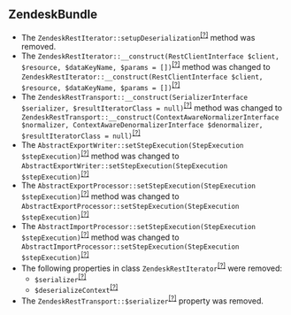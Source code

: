 ZendeskBundle
-------------
* The `ZendeskRestIterator::setupDeserialization`<sup>[[?]](https://github.com/oroinc/OroCRMZendeskBundle/tree/5.0.0-alpha.2/Provider/Transport/Rest/ZendeskRestIterator.php#L128 "Oro\Bundle\ZendeskBundle\Provider\Transport\Rest\ZendeskRestIterator::setupDeserialization")</sup> method was removed.
* The `ZendeskRestIterator::__construct(RestClientInterface $client, $resource, $dataKeyName, $params = [])`<sup>[[?]](https://github.com/oroinc/OroCRMZendeskBundle/tree/5.0.0-alpha.2/Provider/Transport/Rest/ZendeskRestIterator.php#L55 "Oro\Bundle\ZendeskBundle\Provider\Transport\Rest\ZendeskRestIterator")</sup> method was changed to `ZendeskRestIterator::__construct(RestClientInterface $client, $resource, $dataKeyName, $params = [])`<sup>[[?]](https://github.com/oroinc/OroCRMZendeskBundle/tree/5.0.0-beta.1/Provider/Transport/Rest/ZendeskRestIterator.php#L28 "Oro\Bundle\ZendeskBundle\Provider\Transport\Rest\ZendeskRestIterator")</sup>
* The `ZendeskRestTransport::__construct(SerializerInterface $serializer, $resultIteratorClass = null)`<sup>[[?]](https://github.com/oroinc/OroCRMZendeskBundle/tree/5.0.0-alpha.2/Provider/Transport/Rest/ZendeskRestTransport.php#L34 "Oro\Bundle\ZendeskBundle\Provider\Transport\Rest\ZendeskRestTransport")</sup> method was changed to `ZendeskRestTransport::__construct(ContextAwareNormalizerInterface $normalizer, ContextAwareDenormalizerInterface $denormalizer, $resultIteratorClass = null)`<sup>[[?]](https://github.com/oroinc/OroCRMZendeskBundle/tree/5.0.0-beta.1/Provider/Transport/Rest/ZendeskRestTransport.php#L37 "Oro\Bundle\ZendeskBundle\Provider\Transport\Rest\ZendeskRestTransport")</sup>
* The `AbstractExportWriter::setStepExecution(StepExecution $stepExecution)`<sup>[[?]](https://github.com/oroinc/OroCRMZendeskBundle/tree/5.0.0-alpha.2/ImportExport/Writer/AbstractExportWriter.php#L172 "Oro\Bundle\ZendeskBundle\ImportExport\Writer\AbstractExportWriter")</sup> method was changed to `AbstractExportWriter::setStepExecution(StepExecution $stepExecution)`<sup>[[?]](https://github.com/oroinc/OroCRMZendeskBundle/tree/5.0.0-beta.1/ImportExport/Writer/AbstractExportWriter.php#L159 "Oro\Bundle\ZendeskBundle\ImportExport\Writer\AbstractExportWriter")</sup>
* The `AbstractExportProcessor::setStepExecution(StepExecution $stepExecution)`<sup>[[?]](https://github.com/oroinc/OroCRMZendeskBundle/tree/5.0.0-alpha.2/ImportExport/Processor/AbstractExportProcessor.php#L114 "Oro\Bundle\ZendeskBundle\ImportExport\Processor\AbstractExportProcessor")</sup> method was changed to `AbstractExportProcessor::setStepExecution(StepExecution $stepExecution)`<sup>[[?]](https://github.com/oroinc/OroCRMZendeskBundle/tree/5.0.0-beta.1/ImportExport/Processor/AbstractExportProcessor.php#L107 "Oro\Bundle\ZendeskBundle\ImportExport\Processor\AbstractExportProcessor")</sup>
* The `AbstractImportProcessor::setStepExecution(StepExecution $stepExecution)`<sup>[[?]](https://github.com/oroinc/OroCRMZendeskBundle/tree/5.0.0-alpha.2/ImportExport/Processor/AbstractImportProcessor.php#L101 "Oro\Bundle\ZendeskBundle\ImportExport\Processor\AbstractImportProcessor")</sup> method was changed to `AbstractImportProcessor::setStepExecution(StepExecution $stepExecution)`<sup>[[?]](https://github.com/oroinc/OroCRMZendeskBundle/tree/5.0.0-beta.1/ImportExport/Processor/AbstractImportProcessor.php#L98 "Oro\Bundle\ZendeskBundle\ImportExport\Processor\AbstractImportProcessor")</sup>
* The following properties in class `ZendeskRestIterator`<sup>[[?]](https://github.com/oroinc/OroCRMZendeskBundle/tree/5.0.0-alpha.2/Provider/Transport/Rest/ZendeskRestIterator.php#L37 "Oro\Bundle\ZendeskBundle\Provider\Transport\Rest\ZendeskRestIterator")</sup> were removed:
   - `$serializer`<sup>[[?]](https://github.com/oroinc/OroCRMZendeskBundle/tree/5.0.0-alpha.2/Provider/Transport/Rest/ZendeskRestIterator.php#L37 "Oro\Bundle\ZendeskBundle\Provider\Transport\Rest\ZendeskRestIterator::$serializer")</sup>
   - `$deserializeContext`<sup>[[?]](https://github.com/oroinc/OroCRMZendeskBundle/tree/5.0.0-alpha.2/Provider/Transport/Rest/ZendeskRestIterator.php#L47 "Oro\Bundle\ZendeskBundle\Provider\Transport\Rest\ZendeskRestIterator::$deserializeContext")</sup>
* The `ZendeskRestTransport::$serializer`<sup>[[?]](https://github.com/oroinc/OroCRMZendeskBundle/tree/5.0.0-alpha.2/Provider/Transport/Rest/ZendeskRestTransport.php#L29 "Oro\Bundle\ZendeskBundle\Provider\Transport\Rest\ZendeskRestTransport::$serializer")</sup> property was removed.

